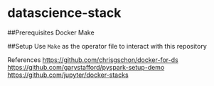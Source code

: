 # datascience-stack

##Prerequisites
Docker
Make

##Setup
Use `Make` as the operator file to interact with this repository


References
https://github.com/chrisgschon/docker-for-ds
https://github.com/garystafford/pyspark-setup-demo
https://github.com/jupyter/docker-stacks
